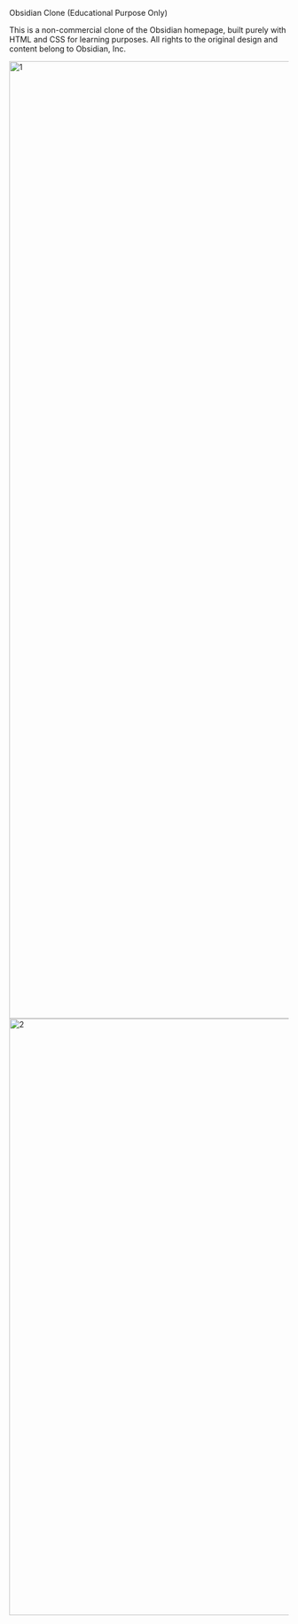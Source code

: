 Obsidian Clone (Educational Purpose Only)

This is a non-commercial clone of the Obsidian homepage, built purely with HTML and CSS for learning purposes. All rights to the original design and content belong to Obsidian, Inc.

<img width="1728" alt="1" src="https://github.com/user-attachments/assets/71fe464a-2a57-4bdf-96a1-06fc18a42316" />

<img width="1077" alt="2" src="https://github.com/user-attachments/assets/9b721246-662f-4949-83ed-947ddf47805b" />
